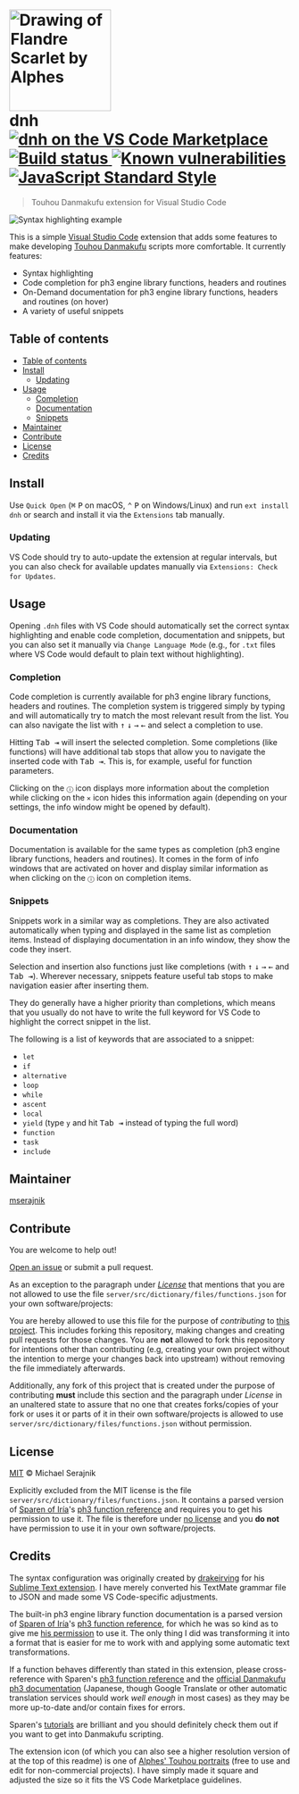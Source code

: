 <h1>
  <img
    src="https://github.com/mserajnik/dnh/raw/master/images/logo.png"
    alt="Drawing of Flandre Scarlet by Alphes"
    width="182">
  <br>
  dnh
  <a href="https://marketplace.visualstudio.com/items?itemName=mserajnik.dnh">
    <img
      src="https://img.shields.io/vscode-marketplace/v/mserajnik.dnh.svg"
      alt="dnh on the VS Code Marketplace">
  </a>
  <a href="https://travis-ci.com/mserajnik/dnh">
    <img src="https://travis-ci.com/mserajnik/dnh.svg" alt="Build status">
  </a>
  <a href="https://snyk.io/test/github/mserajnik/dnh">
    <img
      src="https://snyk.io/test/github/mserajnik/dnh/badge.svg"
      alt="Known vulnerabilities">
  </a>
  <a href="https://standardjs.com">
    <img
      src="https://img.shields.io/badge/code_style-standard-brightgreen.svg"
      alt="JavaScript Standard Style">
  </a>
</h1>

> Touhou Danmakufu extension for Visual Studio Code

![Syntax highlighting example][syntax-highlighting-example]

This is a simple [Visual Studio Code][vs-code] extension that adds some
features to make developing [Touhou Danmakufu][touhou-danmakufu] scripts more
comfortable. It currently features:

+ Syntax highlighting
+ Code completion for ph3 engine library functions, headers and routines
+ On-Demand documentation for ph3 engine library functions, headers and
  routines (on hover)
+ A variety of useful snippets

## Table of contents

- [Table of contents](#table-of-contents)
- [Install](#install)
  - [Updating](#updating)
- [Usage](#usage)
  - [Completion](#completion)
  - [Documentation](#documentation)
  - [Snippets](#snippets)
- [Maintainer](#maintainer)
- [Contribute](#contribute)
- [License](#license)
- [Credits](#credits)

## Install

Use `Quick Open` (<kbd>⌘</kbd> <kbd>P</kbd> on macOS,
<kbd>⌃</kbd> <kbd>P</kbd> on Windows/Linux) and run `ext install dnh` or
search and install it via the `Extensions` tab manually.

### Updating

VS Code should try to auto-update the extension at regular intervals, but you
can also check for available updates manually via
`Extensions: Check for Updates`.

## Usage

Opening `.dnh` files with VS Code should automatically set the correct syntax
highlighting and enable code completion, documentation and snippets, but you
can also set it manually via `Change Language Mode` (e.g., for `.txt` files
where VS Code would default to plain text without highlighting).

### Completion

Code completion is currently available for ph3 engine library functions,
headers and routines. The completion system is triggered simply by typing and
will automatically try to match the most relevant result from the list. You can
also navigate the list with
<kbd>↑</kbd> <kbd>↓</kbd> <kbd>→</kbd> <kbd>←</kbd> and select a completion to
use.

Hitting <kbd>Tab ⇥</kbd> will insert the selected completion. Some completions
(like functions) will have additional tab stops that allow you to navigate the
inserted code with <kbd>Tab ⇥</kbd>. This is, for example, useful for function
parameters.

Clicking on the `ⓘ` icon displays more information about the completion while
clicking on the `✕` icon hides this information again (depending on your
settings, the info window might be opened by default).

### Documentation

Documentation is available for the same types as completion (ph3 engine library
functions, headers and routines). It comes in the form of info windows that are
activated on hover and display similar information as when clicking on the `ⓘ`
icon on completion items.

### Snippets

Snippets work in a similar way as completions. They are also activated
automatically when typing and displayed in the same list as completion items.
Instead of displaying documentation in an info window, they show the code they
insert.

Selection and insertion also functions just like completions (with
<kbd>↑</kbd> <kbd>↓</kbd> <kbd>→</kbd> <kbd>←</kbd> and <kbd>Tab ⇥</kbd>).
Wherever necessary, snippets feature useful tab stops to make navigation easier
after inserting them.

They do generally have a higher priority than completions, which means that you
usually do not have to write the full keyword for VS Code to highlight the
correct snippet in the list.

The following is a list of keywords that are associated to a snippet:

+ `let`
+ `if`
+ `alternative`
+ `loop`
+ `while`
+ `ascent`
+ `local`
+ `yield` (type `y` and hit <kbd>Tab ⇥</kbd> instead of typing the full word)
+ `function`
+ `task`
+ `include`

## Maintainer

[mserajnik][maintainer-url]

## Contribute

You are welcome to help out!

[Open an issue][issues-url] or submit a pull request.

As an exception to the paragraph under _[License](#license)_ that mentions that
you are not allowed to use the file
`server/src/dictionary/files/functions.json` for your own software/projects:

You are hereby allowed to use this file for the purpose of _contributing_ to
[this project][project-url]. This includes forking this repository, making
changes and creating pull requests for those changes. You are __not__ allowed
to fork this repository for intentions other than contributing (e.g, creating
your own project without the intention to merge your changes back into
upstream) without removing the file immediately afterwards.

Additionally, any fork of this project that is created under the purpose of
contributing __must__ include this section and the paragraph under _License_ in
an unaltered state to assure that no one that creates forks/copies of your fork
or uses it or parts of it in their own software/projects is allowed to use
`server/src/dictionary/files/functions.json` without permission.

## License

[MIT](LICENSE.md) © Michael Serajnik

Explicitly excluded from the MIT license is the file
`server/src/dictionary/files/functions.json`. It contains a parsed version of
[Sparen of Iría][sparen]'s [ph3 function reference][sparen-function-reference]
and requires you to get his permission to use it. The file is therefore under
[no license][no-license] and you __do not__ have permission to use it in your
own software/projects.

## Credits

The syntax configuration was originally created by [drakeirving][drakeirving]
for his [Sublime Text extension][sublime-danmakufu]. I have merely converted
his TextMate grammar file to JSON and made some VS Code-specific adjustments.

The built-in ph3 engine library function documentation is a parsed version of
[Sparen of Iría][sparen]'s [ph3 function reference][sparen-function-reference],
for which he was so kind as to give me [his permission](sparen_permission.md)
to use it. The only thing I did was transforming it into a format that is
easier for me to work with and applying some automatic text transformations.

If a function behaves differently than stated in this extension, please
cross-reference with Sparen's
[ph3 function reference][sparen-function-reference] and the
[official Danmakufu ph3 documentation][touhou-danmakufu-docs] (Japanese, though
Google Translate or other automatic translation services should work
_well enough_ in most cases) as they may be more up-to-date and/or contain
fixes for errors.

Sparen's [tutorials][sparen-tutorials] are brilliant and you should definitely
check them out if you want to get into Danmakufu scripting.

The extension icon (of which you can also see a higher resolution version of at
the top of this readme) is one of [Alphes' Touhou portraits][alphes-portraits]
(free to use and edit for non-commercial projects). I have simply made it
square and adjusted the size so it fits the VS Code Marketplace guidelines.

[syntax-highlighting-example]: https://github.com/mserajnik/dnh/raw/master/images/syntax-highlighting-example.png

[vs-code]: https://code.visualstudio.com/
[touhou-danmakufu]: https://en.touhouwiki.net/wiki/Touhou_Danmakufu
[sparen]: https://github.com/sparen
[sparen-function-reference]: https://sparen.github.io/ph3tutorials/docs.html
[no-license]: https://choosealicense.com/no-permission/
[drakeirving]: https://github.com/drakeirving
[sublime-danmakufu]: https://github.com/drakeirving/sublime-danmakufu
[touhou-danmakufu-docs]: http://www.geocities.co.jp/SiliconValley-Oakland/9951/pre/th_dnh_help_v3.html
[sparen-tutorials]: https://sparen.github.io/ph3tutorials/ph3tutorials.html
[alphes-portraits]: http://gensoukyou.1000.tv/dl.html

[maintainer-url]: https://github.com/mserajnik
[issues-url]: https://github.com/mserajnik/dnh/issues/new
[project-url]: https://github.com/mserajnik/dnh
